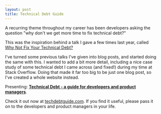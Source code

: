 ```yaml
---
layout: post
title: Technical Debt Guide
---
```


A recurring theme throughout my career has been developers asking the question "why don't we get more time to fix technical debt?"

This was the inspiration behind a talk I gave a few times last year, called [Why Not Fix Your Technical Debt?](/talks/why-not-fix-your-technical-debt)

I've turned some previous talks I've given into blog posts, and started doing the same with this. I wanted to add a bit more detail, including a nice case study of some technical debt I came across (and fixed!) during my time at Stack Overflow. Doing that made it far too big to be just one blog post, so I've created a whole website instead.

Presenting: **[Technical Debt - a guide for developers and product managers](https://techdebtguide.com)**.

Check it out now at [techdebtguide.com](https://techdebtguide.com). If you find it useful, please pass it on to the developers and product managers in your life.